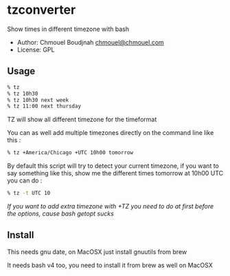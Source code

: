 # tzconverter
Show times in different timezone with bash

* Author: Chmouel Boudjnah <chmouel@chmouel.com>
* License: GPL

## Usage
```bash
% tz
% tz 10h30
% tz 10h30 next week
% tz 11:00 next thursday
```

TZ  will show all different timezone for the timeformat

You can as well add multiple timezones directly on the command line like this :
```bash
% tz +America/Chicago +UTC 10h00 tomorrow
```

By default this script will try to detect your current timezone, if you want
to say something like this, show me the different times tomorrow at 10h00 UTC
you can do :

```bash
% tz -t UTC 10
````

*If you want to add extra timezone with +TZ you need to do at first before the
options, cause bash getopt sucks*

## Install

This needs gnu date, on MacOSX just install gnuutils from brew

It needs bash v4 too, you need to install it from brew as well on MacOSX
